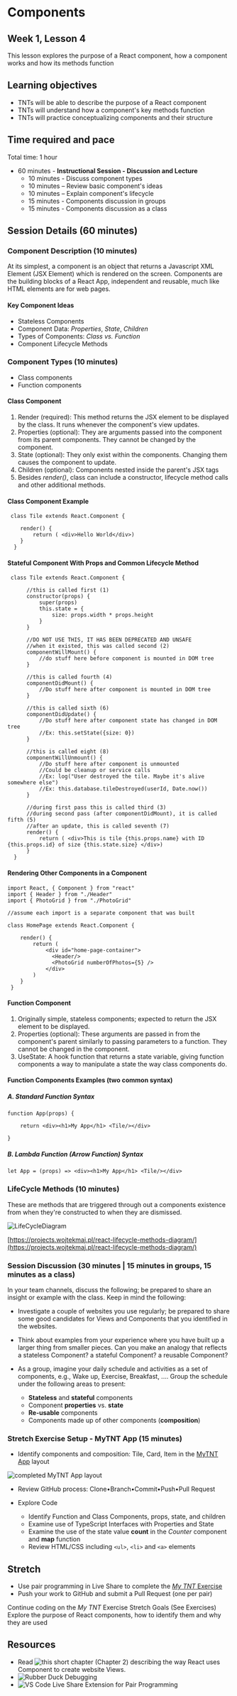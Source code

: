 # Components

## Week 1, Lesson 4

This lesson explores the purpose of a React component, how a component works and how its methods function

## Learning objectives

- TNTs will be able to describe the purpose of a React component
- TNTs will understand how a component's key methods function
- TNTs will practice conceptualizing components and their structure

## Time required and pace

Total time: 1 hour

- 60 minutes - **Instructional Session - Discussion and Lecture**
  - 10 minutes - Discuss component types
  - 10 minutes – Review basic component's ideas
  - 10 minutes – Explain component's lifecycle
  - 15 minutes - Components discussion in groups
  - 15 minutes - Components discussion as a class

## Session Details (60 minutes)

### Component Description (10 minutes)

At its simplest, a component is an object that returns a Javascript XML Element (JSX Element) which is rendered on the screen. Components are the building blocks of a React App, independent and reusable, much like HTML elements are for web pages.

#### Key Component Ideas

- Stateless Components
- Component Data: _Properties_, _State_, _Children_
- Types of Components: _Class vs. Function_
- Component Lifecycle Methods

### Component Types (10 minutes)

- Class components
- Function components

#### Class Component

1. Render (required): This method returns the JSX element to be displayed by the class. It runs whenever the component's view updates.
2. Properties (optional): They are arguments passed into the component from its parent components. They cannot be changed by the component.
3. State (optional): They only exist within the components. Changing them causes the component to update.
4. Children (optional): Components nested inside the parent's JSX tags
5. Besides _render()_, class can include a constructor, lifecycle method calls and other additional methods.

#### Class Component Example

     class Tile extends React.Component {

        render() {
            return ( <div>Hello World</div>)
        }
      }


#### Stateful Component With Props and Common Lifecycle Method

     class Tile extends React.Component {

          //this is called first (1)
          constructor(props) {
              super(props)
              this.state = {
                  size: props.width * props.height
              }
          }
          
          //DO NOT USE THIS, IT HAS BEEN DEPRECATED AND UNSAFE
          //when it existed, this was called second (2)
          componentWillMount() {
              //do stuff here before component is mounted in DOM tree
          }
          
          //this is called fourth (4)
          componentDidMount() {
              //Do stuff here after component is mounted in DOM tree
          }
          
          //this is called sixth (6)
          componentDidUpdate() {
              //Do stuff here after component state has changed in DOM tree
              //Ex: this.setState({size: 0})
          }
          
          //this is called eight (8)
          componentWillUnmount() {
              //Do stuff here after component is unmounted
              //Could be cleanup or service calls
              //Ex: log("User destroyed the tile. Maybe it's alive somewhere else")
              //Ex: this.database.tileDestroyed(userId, Date.now())
          }

          //during first pass this is called third (3)
          //during second pass (after componentDidMount), it is called fifth (5)
          //after an update, this is called seventh (7)
          render() {
              return ( <div>This is tile {this.props.name} with ID {this.props.id} of size {this.state.size} </div>)
          }
      }

#### Rendering Other Components in a Component

    import React, { Component } from "react"
    import { Header } from "./Header"
    import { PhotoGrid } from "./PhotoGrid"

    //assume each import is a separate component that was built

    class HomePage extends React.Component {

        render() {
            return (
                <div id="home-page-container">
                  <Header/>
                  <PhotoGrid numberOfPhotos={5} />
                </div>
            )
        }
     }




#### Function Component

1. Originally simple, stateless components; expected to return the JSX element to be displayed.
2. Properties (optional): These arguments are passed in from the component's parent similarly to passing parameters to a function. They cannot be changed in the component.
3. UseState: A hook function that returns a state variable, giving function components a way to manipulate a state the way class components do.

#### Function Components Examples (two common syntax)

##### A. Standard Function Syntax

    function App(props) {

        return <div><h1>My App</h1> <Tile/></div>

    }

##### B. Lambda Function (Arrow Function) Syntax

    let App = (props) => <div><h1>My App</h1> <Tile/></div>

### LifeCycle Methods (10 minutes)

These are methods that are triggered through out a components existence from when they're constructed to when they are dismissed.

![LifeCycleDiagram](./Lifecycle-methods.png)

[https://projects.wojtekmaj.pl/react-lifecycle-methods-diagram/](https://projects.wojtekmaj.pl/react-lifecycle-methods-diagram/)

### Session Discussion (30 minutes | 15 minutes in groups, 15 minutes as a class)

In your team channels, discuss the following; be prepared to share an insight or example with the class. Keep in mind the following:

- Investigate a couple of websites you use regularly; be prepared to share some good candidates for Views and Components that you identified in the websites.

- Think about examples from your experience where you have built up a larger thing from smaller pieces. Can you make an analogy that reflects a stateless Component? a stateful Component? a reusable Component?

- As a group, imagine your daily schedule and activities as a set of components, e.g., Wake up, Exercise, Breakfast, .... Group the schedule under the following areas to present:
  - **Stateless** and **stateful** components
  - Component **properties** vs. **state**
  - **Re-usable** components
  - Components made up of other components (**composition**)

### Stretch Exercise Setup - MyTNT App (15 minutes)

- Identify components and composition: Tile, Card, Item in the [MyTNT App](https://github.com/tnt-summer-academy/Exercises/tree/main/Week_2/ENG2.1-myTNT) layout

![completed MyTNT App layout](https://github.com/tnt-summer-academy/Curriculum/blob/main/Week%202/MyTNT-component-model.png)

- Review GitHub process: Clone•Branch•Commit•Push•Pull Request

- Explore Code
  - Identify Function and Class Components, props, state, and children
  - Examine use of TypeScript Interfaces with Properties and State
  - Examine the use of the state value **count** in the _Counter_ component and **map** function
  - Review HTML/CSS including `<ul>`, `<li>` and `<a>` elements

## Stretch

- Use pair programming in Live Share to complete the [_My TNT_ Exercise](https://github.com/tnt-summer-academy/Exercises/tree/main/Week_2/ENG2.1-myTNT)
- Push your work to GitHub and submit a Pull Request (one per pair)

Continue coding on the _My TNT_ Exercise Stretch Goals (See Exercises)
Explore the purpose of React components, how to identify them and why they are used

## Resources

- Read ![this short chapter](https://leanpub.com/reactjsforthevisuallearner/read#leanpub-auto-chapter-2--what-is-react-and-why-is-it-cool) (Chapter 2) describing the way React uses Component to create website Views.
- ![Rubber Duck Debugging](https://en.wikipedia.org/wiki/Rubber_duck_debugging)
- ![VS Code Live Share Extension for Pair Programming](https://marketplace.visualstudio.com/items?itemName=MS-vsliveshare.vsliveshare-pack)
